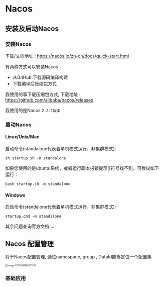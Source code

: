 # Nacos

## 安装及启动Nacos

### 安装Nacos

下载/文档地址 : https://nacos.io/zh-cn/docs/quick-start.html



有两种方式可以安装Nacos

- 从GitHub 下载源码编译构建
- 下载编译后压缩包方式



我使用的事下载压缩包方式, 下载地址 : https://github.com/alibaba/nacos/releases



我使用的是Nacos `2.2.1版本`



### 启动Nacos

#### Linux/Unix/Mac

启动命令(standalone代表着单机模式运行，非集群模式):

```
sh startup.sh -m standalone
```

如果您使用的是ubuntu系统，或者运行脚本报错提示[[符号找不到，可尝试如下运行：

```
bash startup.sh -m standalone
```

#### Windows

启动命令(standalone代表着单机模式运行，非集群模式):

```
startup.cmd -m standalone
```



其余问题查询官方文档....





## Nacos 配置管理



对于Nacos配置管理, 通过namespace, group , DataId能够定位一个配置集

<img src="/Users/edz/Library/Application Support/typora-user-images/image-20210518164051335.png" alt="image-20210518164051335" style="zoom:50%;" />

### 基础应用



